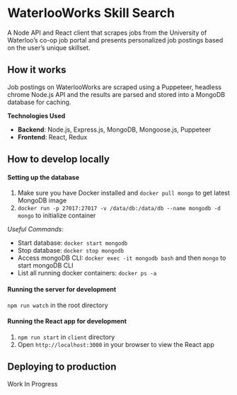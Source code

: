 # WaterlooWorks Skill Search
A Node API and React client that scrapes jobs from the University of Waterloo’s co-op job portal and presents personalized job postings based on the user’s unique skillset.

## How it works
Job postings on WaterlooWorks are scraped using a Puppeteer, headless chrome Node.js API and the results are parsed and stored into a MongoDB database for caching.

**Technologies Used**
- **Backend**: Node.js, Express.js, MongoDB, Mongoose.js, Puppeteer
- **Frontend**: React, Redux

## How to develop locally

#### Setting up the database
1. Make sure you have Docker installed and `docker pull mongo` to get latest MongoDB image
2. `docker run -p 27017:27017 -v /data/db:/data/db --name mongodb -d mongo` to initialize container

*Useful Commands*:
- Start database: `docker start mongodb`
- Stop database: `docker stop mongodb`
- Access mongoDB CLI: `docker exec -it mongodb bash` and then `mongo` to start mongoDB CLI
- List all running docker containers: `docker ps -a`

#### Running the server for development
`npm run watch` in the root directory

#### Running the React app for development
1. `npm run start` in `client` directory
2. Open `http://localhost:3000` in your browser to view the React app

## Deploying to production
Work In Progress
